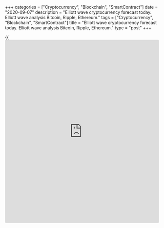 +++
categories = ["Cryptocurrency", "Blockchain", "SmartContract"]
date = "2020-09-07"
description = "Elliott wave cryptocurrency forecast today. Elliott wave analysis Bitcoin, Ripple, Ethereum."
tags = ["Cryptocurrency", "Blockchain", "SmartContract"]
title = "Elliott wave cryptocurrency forecast today. Elliott wave analysis Bitcoin, Ripple, Ethereum."
type = "post"
+++

{{<iframe id="large-banner" src="https://www.bounty.group/#slide=16.0" width="100%" height="600" scrolling="no" style="border: 0px solid rgb(216, 221, 230); border-radius: 3px;">}}

September 7, 2020

September 7, 2020

Elliott wave [daily](https://www.fintecher.org/2020/03/03/forex-trading-daily-strategy/) forecast for Bitcoin, Ripple and EthereumRoman Onegin

##  **Elliott wave forecast for BTCUSD, ETHUSD, XRPUSD for today**

###  **Elliott wave[BTCUSD][1] analysis**

 **![LiteForex: Elliott wave cryptocurrency forecast today. Elliott wave
analysis Bitcoin, Ripple, Ethereum.][2]**

It is clear from the H2 BTCUSD price chart that the market is being
corrected now, after the bullish impulse wave A ended. The initial
element of the bearish double zigzag [W]-[X]-[Y] is forming. The down
wave [W] is about to finish soon. The sub-waves (A) and (B) have ended,
and the price resumed declining in the final impulse (C). A short
correction 4 should end soon, and the market will go down in wave 5
towards a level of 9700. An approximate trajectory of the Bitcoin future
price movement is outlined in the chart.

* * *

###  **Elliott wave[XRPUSD][3] analysis**

 **![LiteForex: Elliott wave cryptocurrency forecast today. Elliott wave
analysis Bitcoin, Ripple, Ethereum.][4]**

The XRPUSD market has started declining in the impulse wave (A) after
the upward linking wave [X], composed of three sub-waves (A)-(B)-(C),
completed. The first leg of the (A) impulse, the five-wave impulse 1 of
a smaller degree, has completed; the bullish correction 2 has also
ended. The market is forming the bear impulse wave 3. Therefore, the
price should continue declining in wave 3. When wave 3 completes, the
market will follow wave 4 and 5, as it is outlined in the chart.

* * *

###  **Elliott wave[ETHUSD][5] analysis**

 **![LiteForex: Elliott wave cryptocurrency forecast today. Elliott wave
analysis Bitcoin, Ripple, Ethereum.][6]**

The ETHUSD market finished the upward wave (Y) as a zigzag. The
downtrend is now developing. There is now forming the bear impulse wave
A, which is composed of five sub-waves [1]-[2]-[3]-[4]-[5]. The first
three legs of the A wave have completed, and the price is rising in the
corrective wave [4]. Wave [4] should finish soon. Next, the price is
likely to start declining in the final wave [5], as it is outlined in
the chart.

* * *

P.S. Did you like my article? Share it in social networks: it will be
the best “thank you" :)

Ask me questions and comment below. I’ll be glad to answer your
questions and give necessary explanations.

 **Useful links:**

  * I recommend trying to trade with a reliable broker [here][7]. The system allows you to trade by yourself or copy successful traders from all across the globe.
  * Use my promo-code BLOG for getting deposit bonus 50% on LiteForex platform. Just enter this code in the appropriate field while [depositing][8] your trading account.
  * Telegram channel with high-quality analytics, Forex reviews, training articles, and other useful things for traders <t.me/liteforex>

![Elliott wave [daily](https://www.fintecher.org/2020/03/03/forex-trading-daily-strategy/) forecast for Bitcoin, Ripple and Ethereum][9]

The content of this article reflects the author’s opinion and does not
necessarily reflect the official position of LiteForex. The material
published on this page is provided for informational purposes only and
should not be considered as the provision of investment advice for the
purposes of Directive 2004/39/EC.

Rate this article:

{{value}}

( {{count}} {{title}} )

   1. my.liteforex.com/trading/chart?symbol=BTCUSD
   2. cdn.liteforex.com/cache/uploads/blog_post/wave-analysis-crypto/07-09-2020/BTCUSDH2.png?w=30&s=131faf67082632e6c044dac07d3fd4e9
   3. my.liteforex.com/trading/chart?symbol=XRPUSD
   4. cdn.liteforex.com/cache/uploads/blog_post/wave-analysis-crypto/07-09-2020/XRPUSDH2.png?w=30&s=831c9a80bf7011bedd2533cf34b0efb0
   5. my.liteforex.com/trading/chart?symbol=ETHUSD
   6. cdn.liteforex.com/cache/uploads/blog_post/wave-analysis-crypto/07-09-2020/ETHUSDH2.png?w=30&s=85a85664e966804a55259d15a2890a78
   7. my.liteforex.com/?category=analysts-opinions&slug=elliott-wave-[daily](https://www.fintecher.org/2020/03/03/forex-trading-daily-strategy/)-forecast-for-[bitcoin](https://www.letsplayfx.com/blog/forex-for-bitcoin/)-ripple-and-[Ethereum](https://www.playgroundfx.com/blog/the-creator-of-ethereum/)-2020-09-07&openPopup=%2Fregistration%2Fpopup&utm_source=blog&utm_medium=article&utm_campaign=bonus
   8. my.liteforex.com/deposit/?category=analysts-opinions&slug=elliott-wave-[daily](https://www.fintecher.org/2020/03/03/forex-trading-daily-strategy/)-forecast-for-[bitcoin](https://www.letsplayfx.com/blog/forex-for-bitcoin/)-ripple-and-[Ethereum](https://www.playgroundfx.com/blog/the-creator-of-ethereum/)-2020-09-07&promo_code=BLOG&utm_source=blog&utm_medium=article&utm_campaign=bonus
   9. cdn.liteforex.com/cache/uploads/blog_post/wave-analysis-crypto/07-09-2020/[BTC](https://www.playgroundfx.com/blog/who-is-the-creator-of-bitcoin/)-eth-xrp-07-09-2020-wave-analysis.jpg?q=75&w=1000&s=52cafe1d235e9ec97fa367a33f30a2ed